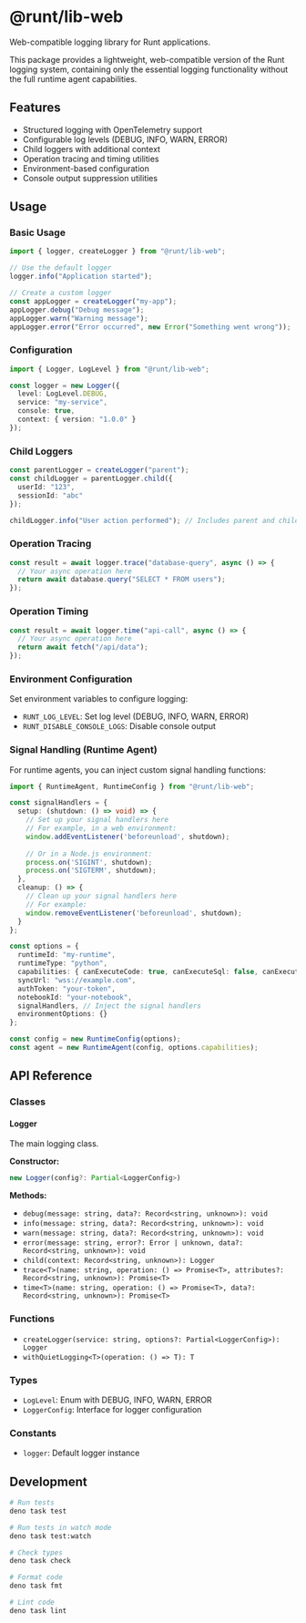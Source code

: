 # @runt/lib-web

Web-compatible logging library for Runt applications.

This package provides a lightweight, web-compatible version of the Runt logging system, containing only the essential logging functionality without the full runtime agent capabilities.

## Features

- Structured logging with OpenTelemetry support
- Configurable log levels (DEBUG, INFO, WARN, ERROR)
- Child loggers with additional context
- Operation tracing and timing utilities
- Environment-based configuration
- Console output suppression utilities

## Usage

### Basic Usage

```typescript
import { logger, createLogger } from "@runt/lib-web";

// Use the default logger
logger.info("Application started");

// Create a custom logger
const appLogger = createLogger("my-app");
appLogger.debug("Debug message");
appLogger.warn("Warning message");
appLogger.error("Error occurred", new Error("Something went wrong"));
```

### Configuration

```typescript
import { Logger, LogLevel } from "@runt/lib-web";

const logger = new Logger({
  level: LogLevel.DEBUG,
  service: "my-service",
  console: true,
  context: { version: "1.0.0" }
});
```

### Child Loggers

```typescript
const parentLogger = createLogger("parent");
const childLogger = parentLogger.child({ 
  userId: "123", 
  sessionId: "abc" 
});

childLogger.info("User action performed"); // Includes parent and child context
```

### Operation Tracing

```typescript
const result = await logger.trace("database-query", async () => {
  // Your async operation here
  return await database.query("SELECT * FROM users");
});
```

### Operation Timing

```typescript
const result = await logger.time("api-call", async () => {
  // Your async operation here
  return await fetch("/api/data");
});
```

### Environment Configuration

Set environment variables to configure logging:

- `RUNT_LOG_LEVEL`: Set log level (DEBUG, INFO, WARN, ERROR)
- `RUNT_DISABLE_CONSOLE_LOGS`: Disable console output

### Signal Handling (Runtime Agent)

For runtime agents, you can inject custom signal handling functions:

```typescript
import { RuntimeAgent, RuntimeConfig } from "@runt/lib-web";

const signalHandlers = {
  setup: (shutdown: () => void) => {
    // Set up your signal handlers here
    // For example, in a web environment:
    window.addEventListener('beforeunload', shutdown);
    
    // Or in a Node.js environment:
    process.on('SIGINT', shutdown);
    process.on('SIGTERM', shutdown);
  },
  cleanup: () => {
    // Clean up your signal handlers here
    // For example:
    window.removeEventListener('beforeunload', shutdown);
  }
};

const options = {
  runtimeId: "my-runtime",
  runtimeType: "python",
  capabilities: { canExecuteCode: true, canExecuteSql: false, canExecuteAi: false },
  syncUrl: "wss://example.com",
  authToken: "your-token",
  notebookId: "your-notebook",
  signalHandlers, // Inject the signal handlers
  environmentOptions: {}
};

const config = new RuntimeConfig(options);
const agent = new RuntimeAgent(config, options.capabilities);
```

## API Reference

### Classes

#### Logger

The main logging class.

**Constructor:**
```typescript
new Logger(config?: Partial<LoggerConfig>)
```

**Methods:**
- `debug(message: string, data?: Record<string, unknown>): void`
- `info(message: string, data?: Record<string, unknown>): void`
- `warn(message: string, data?: Record<string, unknown>): void`
- `error(message: string, error?: Error | unknown, data?: Record<string, unknown>): void`
- `child(context: Record<string, unknown>): Logger`
- `trace<T>(name: string, operation: () => Promise<T>, attributes?: Record<string, unknown>): Promise<T>`
- `time<T>(name: string, operation: () => Promise<T>, data?: Record<string, unknown>): Promise<T>`

### Functions

- `createLogger(service: string, options?: Partial<LoggerConfig>): Logger`
- `withQuietLogging<T>(operation: () => T): T`

### Types

- `LogLevel`: Enum with DEBUG, INFO, WARN, ERROR
- `LoggerConfig`: Interface for logger configuration

### Constants

- `logger`: Default logger instance

## Development

```bash
# Run tests
deno task test

# Run tests in watch mode
deno task test:watch

# Check types
deno task check

# Format code
deno task fmt

# Lint code
deno task lint
```

